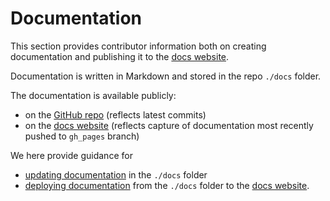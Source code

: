 # Documentation

This section provides contributor information both on creating documentation and publishing it to the [docs website](https://docs.openbankingconnector.io/).  

Documentation is written in Markdown and stored in the repo `./docs` folder.

The documentation is available publicly:

- on the [GitHub repo](https://github.com/finlabsuk/open-banking-connector/tree/master/docs) (reflects latest commits)
- on the [docs website](https://docs.openbankingconnector.io/) (reflects capture of documentation most recently pushed to `gh_pages` branch)

We here provide guidance for

- [updating documentation](./update-documentation.md) in the `./docs` folder
- [deploying documentation](./deploy-documentation.md) from the `./docs` folder to the [docs website](https://docs.openbankingconnector.io/).  
